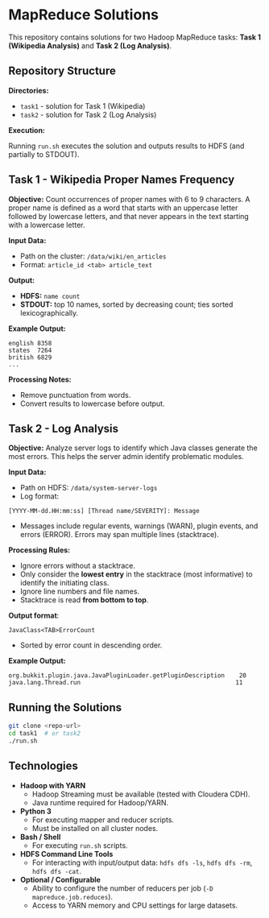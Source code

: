 # MapReduce Solutions

This repository contains solutions for two Hadoop MapReduce tasks: **Task 1 (Wikipedia Analysis)** and **Task 2 (Log Analysis)**.

## Repository Structure

**Directories:**
- `task1` - solution for Task 1 (Wikipedia)
- `task2` - solution for Task 2 (Log Analysis)
  
**Execution:**

Running `run.sh` executes the solution and outputs results to HDFS (and partially to STDOUT).

## Task 1 - Wikipedia Proper Names Frequency

**Objective:**
Count occurrences of proper names with 6 to 9 characters. A proper name is defined as a word that starts with an uppercase letter followed by lowercase letters, and that never appears in the text starting with a lowercase letter.

**Input Data:**
- Path on the cluster: `/data/wiki/en_articles`
- Format: `article_id <tab> article_text`

**Output:**
- **HDFS:** `name count`
- **STDOUT:** top 10 names, sorted by decreasing count; ties sorted lexicographically.

**Example Output:**

```
english 8358
states  7264
british 6829
...
```

**Processing Notes:**
- Remove punctuation from words.
- Convert results to lowercase before output.

## Task 2 - Log Analysis

**Objective:**
Analyze server logs to identify which Java classes generate the most errors. This helps the server admin identify problematic modules.

**Input Data:**
- Path on HDFS: `/data/system-server-logs`
- Log format:
```
[YYYY-MM-dd.HH:mm:ss] [Thread name/SEVERITY]: Message
```
- Messages include regular events, warnings (WARN), plugin events, and errors (ERROR). Errors may span multiple lines (stacktrace).

**Processing Rules:**

- Ignore errors without a stacktrace.
- Only consider the **lowest entry** in the stacktrace (most informative) to identify the initiating class.
- Ignore line numbers and file names.
- Stacktrace is read **from bottom to top**.

**Output format**:

```
JavaClass<TAB>ErrorCount
```
- Sorted by error count in descending order.

**Example Output:**

```
org.bukkit.plugin.java.JavaPluginLoader.getPluginDescription    20
java.lang.Thread.run                                           11
```

## Running the Solutions

```bash
git clone <repo-url>
cd task1  # or task2
./run.sh
```

## Technologies

- **Hadoop with YARN**
  - Hadoop Streaming must be available (tested with Cloudera CDH).
  - Java runtime required for Hadoop/YARN.
- **Python 3**
  - For executing mapper and reducer scripts.
  - Must be installed on all cluster nodes.
- **Bash / Shell**
  - For executing `run.sh` scripts.
- **HDFS Command Line Tools**
  - For interacting with input/output data: `hdfs dfs -ls`, `hdfs dfs -rm`, `hdfs dfs -cat`.
- **Optional / Configurable**
  - Ability to configure the number of reducers per job (`-D mapreduce.job.reduces`).
  - Access to YARN memory and CPU settings for large datasets.
